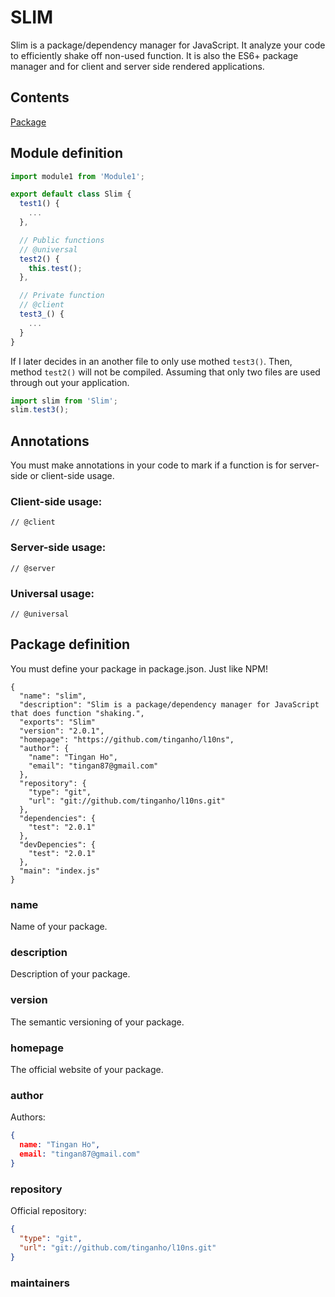 SLIM
====

Slim is a package/dependency manager for JavaScript. It analyze your code to efficiently shake off non-used function. It is also the ES6+ package manager and for client and server side rendered applications.

## Contents
[Package][PackageDefinition]

## Module definition
```javascript
import module1 from 'Module1';

export default class Slim {
  test1() {
    ...
  },

  // Public functions
  // @universal
  test2() {
    this.test();
  },

  // Private function
  // @client
  test3_() {
    ...
  }
}
```

If I later decides in an another file to only use mothed `test3()`. Then, method `test2()` will not be compiled. Assuming that only two files are used through out your application.

```javascript
import slim from 'Slim';
slim.test3();
```

## Annotations
You must make annotations in your code to mark if a function is for server-side or client-side usage.

### Client-side usage:
```
// @client
```

### Server-side usage:
```
// @server
```

### Universal usage:
```
// @universal
```

## Package definition
You must define your package in package.json. Just like NPM!
```
{
  "name": "slim",
  "description": "Slim is a package/dependency manager for JavaScript that does function "shaking.",
  "exports": "Slim"
  "version": "2.0.1",
  "homepage": "https://github.com/tinganho/l10ns",
  "author": {
    "name": "Tingan Ho",
    "email": "tingan87@gmail.com"
  },
  "repository": {
    "type": "git",
    "url": "git://github.com/tinganho/l10ns.git"
  },
  "dependencies": {
    "test": "2.0.1"
  },
  "devDepencies": {
    "test": "2.0.1"
  },
  "main": "index.js"
}
```

### name
Name of your package.

### description
Description of your package.

### version
The semantic versioning of your package.

### homepage
The official website of your package.

### author
Authors:

```json
{
  name: "Tingan Ho",
  email: "tingan87@gmail.com"
}
```

### repository
Official repository:
```json
{
  "type": "git",
  "url": "git://github.com/tinganho/l10ns.git"
}
```


### maintainers


[PackageDefinition]: ./PackageDefinition.md
